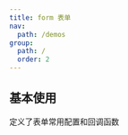 ```yaml
---
title: form 表单
nav:
  path: /demos
group:
  path: /
  order: 2
---
```


## 基本使用

定义了表单常用配置和回调函数

<code src="../form/index.tsx" />
